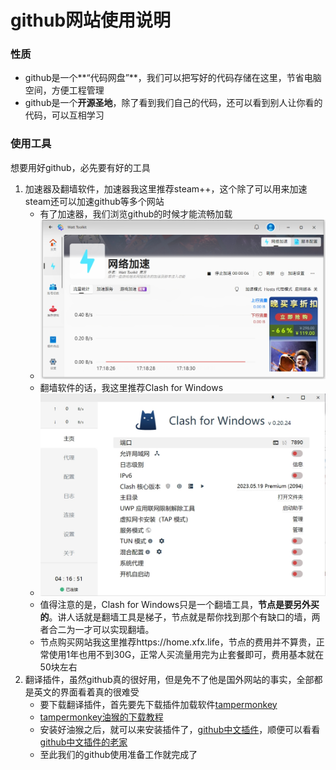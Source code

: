 # github网站使用说明
### 性质

- github是一个**“代码网盘”**，我们可以把写好的代码存储在这里，节省电脑空间，方便工程管理
- github是一个**开源圣地**，除了看到我们自己的代码，还可以看到别人让你看的代码，可以互相学习

### 使用工具

想要用好github，必先要有好的工具

1. 加速器及翻墙软件，加速器我这里推荐steam++，这个除了可以用来加速steam还可以加速github等多个网站
   - 有了加速器，我们浏览github的时候才能流畅加载
   - ![steam++](./图片/steam++.png)
   - 翻墙软件的话，我这里推荐Clash for Windows
   - ![clash](./图片/clash.png)
   - 值得注意的是，Clash for Windows只是一个翻墙工具，**节点是要另外买的**。讲人话就是翻墙工具是梯子，节点就是帮你找到那个有缺口的墙，两者合二为一才可以实现翻墙。
   - 节点购买网站我这里推荐https://home.xfx.life，节点的费用并不算贵，正常使用1年也用不到30G，正常人买流量用完为止套餐即可，费用基本就在50块左右
2. 翻译插件，虽然github真的很好用，但是免不了他是国外网站的事实，全部都是英文的界面看着真的很难受
   - 要下载翻译插件，首先要先下载插件加载软件[tampermonkey](https://www.tampermonkey.net/)
   - [tampermonkey油猴的下载教程](https://www.bilibili.com/video/BV1XV4y1i7CY/?spm_id_from=333.337.search-card.all.click&vd_source=60499a4850284be9bc949c4ca866b892)
   - 安装好油猴之后，就可以来安装插件了，[github中文插件](https://greasyfork.org/zh-CN/scripts/435208-github-%E4%B8%AD%E6%96%87%E5%8C%96%E6%8F%92%E4%BB%B6)，顺便可以看看[github中文插件的老家](https://github.com/maboloshi/github-chinese)
   - 至此我们的github使用准备工作就完成了


